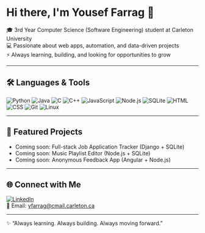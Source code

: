 # Hi there, I'm Yousef Farrag 👋  

🎓 3rd Year Computer Science (Software Engineering) student at Carleton University  
💻 Passionate about web apps, automation, and data-driven projects  
⚡ Always learning, building, and looking for opportunities to grow  

---

## 🛠️ Languages & Tools  
![Python](https://img.shields.io/badge/-Python-3776AB?logo=python&logoColor=white&style=flat)
![Java](https://img.shields.io/badge/-Java-007396?logo=java&logoColor=white&style=flat)
![C](https://img.shields.io/badge/-C-00599C?logo=c&logoColor=white&style=flat)
![C++](https://img.shields.io/badge/-C++-00599C?logo=cplusplus&logoColor=white&style=flat)
![JavaScript](https://img.shields.io/badge/-JavaScript-F7DF1E?logo=javascript&logoColor=black&style=flat)
![Node.js](https://img.shields.io/badge/-Node.js-339933?logo=node.js&logoColor=white&style=flat)
![SQLite](https://img.shields.io/badge/-SQLite-003B57?logo=sqlite&logoColor=white&style=flat)
![HTML](https://img.shields.io/badge/-HTML-E34F26?logo=html5&logoColor=white&style=flat)
![CSS](https://img.shields.io/badge/-CSS-1572B6?logo=css3&logoColor=white&style=flat)
![Git](https://img.shields.io/badge/-Git-F05032?logo=git&logoColor=white&style=flat)
![Linux](https://img.shields.io/badge/-Linux-FCC624?logo=linux&logoColor=black&style=flat)

---


## 📌 Featured Projects  
- Coming soon: Full-stack Job Application Tracker (Django + SQLite)  
- Coming soon: Music Playlist Editor (Node.js + SQLite)  
- Coming soon: Anonymous Feedback App (Angular + Node.js)  


---

## 🌐 Connect with Me  
[![LinkedIn](https://img.shields.io/badge/-LinkedIn-0077B5?logo=linkedin&logoColor=white&style=flat)](https://www.linkedin.com/in/yfarrag/)  
📧 Email: yfarrag@cmail.carleton.ca  

---
✨ “Always learning. Always building. Always moving forward.”  
